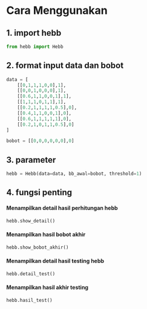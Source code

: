 # Cara Menggunakan

## 1. import hebb

```python
from hebb import Hebb
```
## 2. format input data dan bobot

```python
data = [
	[[0,1,1,1,0,0],1],
	[[0,0,1,0,0,0],1],
	[[0.6,1,1,0,0,1],1],
	[[1,1,1,0,1,1],1],
	[[0.2,1,1,1,1,0.5],0],
	[[0.4,1,1,0,0,1],0],
	[[0.6,1,1,1,1,1],0],
	[[0.2,1,0,1,1,0.5],0]
]

bobot = [[0,0,0,0,0,0],0]
```
## 3. parameter
```python
hebb = Hebb(data=data, bb_awal=bobot, threshold=1)
```

## 4. fungsi penting
#### Menampilkan detail hasil perhitungan hebb
```python
hebb.show_detail()
```
#### Menampilkan hasil bobot akhir
```python
hebb.show_bobot_akhir()
```
#### Menampilkan detail hasil testing hebb
```python
hebb.detail_test()
```
#### Menampilkan hasil akhir testing
```python
hebb.hasil_test()
```
